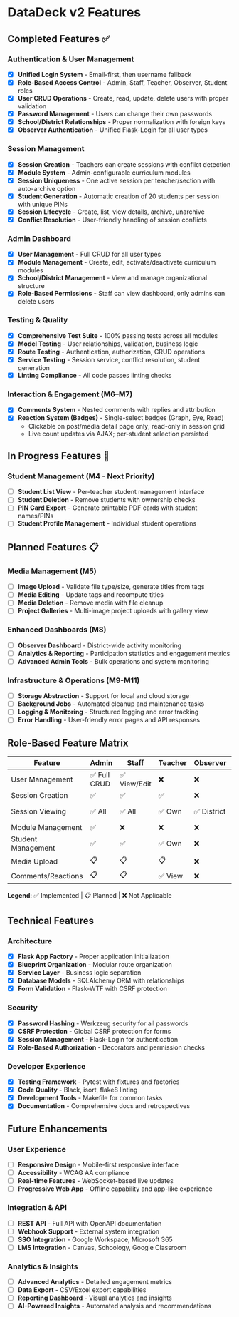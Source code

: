 # DataDeck v2 Features

## Completed Features ✅

### Authentication & User Management
- [x] **Unified Login System** - Email-first, then username fallback
- [x] **Role-Based Access Control** - Admin, Staff, Teacher, Observer, Student roles
- [x] **User CRUD Operations** - Create, read, update, delete users with proper validation
- [x] **Password Management** - Users can change their own passwords
- [x] **School/District Relationships** - Proper normalization with foreign keys
- [x] **Observer Authentication** - Unified Flask-Login for all user types

### Session Management
- [x] **Session Creation** - Teachers can create sessions with conflict detection
- [x] **Module System** - Admin-configurable curriculum modules
- [x] **Session Uniqueness** - One active session per teacher/section with auto-archive option
- [x] **Student Generation** - Automatic creation of 20 students per session with unique PINs
- [x] **Session Lifecycle** - Create, list, view details, archive, unarchive
- [x] **Conflict Resolution** - User-friendly handling of session conflicts

### Admin Dashboard
- [x] **User Management** - Full CRUD for all user types
- [x] **Module Management** - Create, edit, activate/deactivate curriculum modules
- [x] **School/District Management** - View and manage organizational structure
- [x] **Role-Based Permissions** - Staff can view dashboard, only admins can delete users

### Testing & Quality
- [x] **Comprehensive Test Suite** - 100% passing tests across all modules
- [x] **Model Testing** - User relationships, validation, business logic
- [x] **Route Testing** - Authentication, authorization, CRUD operations
- [x] **Service Testing** - Session service, conflict resolution, student generation
- [x] **Linting Compliance** - All code passes linting checks

### Interaction & Engagement (M6–M7)
- [x] **Comments System** - Nested comments with replies and attribution
- [x] **Reaction System (Badges)** - Single-select badges (Graph, Eye, Read)
  - Clickable on post/media detail page only; read-only in session grid
  - Live count updates via AJAX; per-student selection persisted

## In Progress Features 🚧

### Student Management (M4 - Next Priority)
- [ ] **Student List View** - Per-teacher student management interface
- [ ] **Student Deletion** - Remove students with ownership checks
- [ ] **PIN Card Export** - Generate printable PDF cards with student names/PINs
- [ ] **Student Profile Management** - Individual student operations

## Planned Features 📋

### Media Management (M5)
- [ ] **Image Upload** - Validate file type/size, generate titles from tags
- [ ] **Media Editing** - Update tags and recompute titles
- [ ] **Media Deletion** - Remove media with file cleanup
- [ ] **Project Galleries** - Multi-image project uploads with gallery view

### Enhanced Dashboards (M8)
- [ ] **Observer Dashboard** - District-wide activity monitoring
- [ ] **Analytics & Reporting** - Participation statistics and engagement metrics
- [ ] **Advanced Admin Tools** - Bulk operations and system monitoring

### Infrastructure & Operations (M9-M11)
- [ ] **Storage Abstraction** - Support for local and cloud storage
- [ ] **Background Jobs** - Automated cleanup and maintenance tasks
- [ ] **Logging & Monitoring** - Structured logging and error tracking
- [ ] **Error Handling** - User-friendly error pages and API responses

## Role-Based Feature Matrix

| Feature | Admin | Staff | Teacher | Observer | Student |
|---------|-------|-------|---------|----------|---------|
| User Management | ✅ Full CRUD | ✅ View/Edit | ❌ | ❌ | ❌ |
| Session Creation | ✅ | ✅ | ✅ | ❌ | ❌ |
| Session Viewing | ✅ All | ✅ All | ✅ Own | ✅ District | ✅ Enrolled |
| Module Management | ✅ | ❌ | ❌ | ❌ | ❌ |
| Student Management | ✅ | ✅ | ✅ Own | ❌ | ❌ |
| Media Upload | 📋 | 📋 | 📋 | ❌ | 📋 |
| Comments/Reactions | 📋 | 📋 | ✅ View | ❌ | ✅ |

**Legend**: ✅ Implemented | 📋 Planned | ❌ Not Applicable

## Technical Features

### Architecture
- [x] **Flask App Factory** - Proper application initialization
- [x] **Blueprint Organization** - Modular route organization
- [x] **Service Layer** - Business logic separation
- [x] **Database Models** - SQLAlchemy ORM with relationships
- [x] **Form Validation** - Flask-WTF with CSRF protection

### Security
- [x] **Password Hashing** - Werkzeug security for all passwords
- [x] **CSRF Protection** - Global CSRF protection for forms
- [x] **Session Management** - Flask-Login for authentication
- [x] **Role-Based Authorization** - Decorators and permission checks

### Developer Experience
- [x] **Testing Framework** - Pytest with fixtures and factories
- [x] **Code Quality** - Black, isort, flake8 linting
- [x] **Development Tools** - Makefile for common tasks
- [x] **Documentation** - Comprehensive docs and retrospectives

## Future Enhancements

### User Experience
- [ ] **Responsive Design** - Mobile-first responsive interface
- [ ] **Accessibility** - WCAG AA compliance
- [ ] **Real-time Features** - WebSocket-based live updates
- [ ] **Progressive Web App** - Offline capability and app-like experience

### Integration & API
- [ ] **REST API** - Full API with OpenAPI documentation
- [ ] **Webhook Support** - External system integration
- [ ] **SSO Integration** - Google Workspace, Microsoft 365
- [ ] **LMS Integration** - Canvas, Schoology, Google Classroom

### Analytics & Insights
- [ ] **Advanced Analytics** - Detailed engagement metrics
- [ ] **Data Export** - CSV/Excel export capabilities
- [ ] **Reporting Dashboard** - Visual analytics and insights
- [ ] **AI-Powered Insights** - Automated analysis and recommendations
